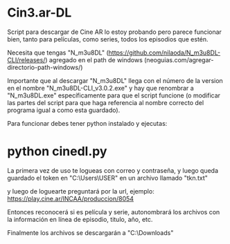 # Cin3.ar-DL

Script para descargar de Cine AR lo estoy probando pero parece funcionar bien, tanto para películas, como series, todos los episodios que estén.

Necesita que tengas "N_m3u8DL" (https://github.com/nilaoda/N_m3u8DL-CLI/releases/) agregado en el path de windows (neoguias.com/agregar-directorio-path-windows/)

Importante que al descargar "N_m3u8DL" llega con el número de la version en el nombre "N_m3u8DL-CLI_v3.0.2.exe" y hay que renombrar a "N_m3u8DL.exe"  específicamente para que el script funcione (o modificar las partes del script para que haga referencia al nombre correcto del programa igual a como esta guardado).

Para funcionar debes tener python instalado y ejecutas:

# python cinedl.py

La primera vez de uso te logueas con correo y contraseña, y luego queda guardado el token en "C:\Users\USER\" en un archivo llamado "tkn.txt"

y luego de loguearte preguntará por la url, ejemplo: https://play.cine.ar/INCAA/produccion/8054

Entonces reconocerá si es película y serie, autonombrará los archivos con la información en línea de episodio, titulo, año, etc.

Finalmente los archivos se descargarán a "C:\Downloads"
